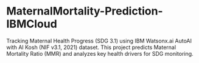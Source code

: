 # MaternalMortality-Prediction-IBMCloud
Tracking Maternal Health Progress (SDG 3.1) using IBM Watsonx.ai AutoAI with AI Kosh (NIF v3.1, 2021) dataset. This project predicts Maternal Mortality Ratio (MMR) and analyzes key health drivers for SDG monitoring.
